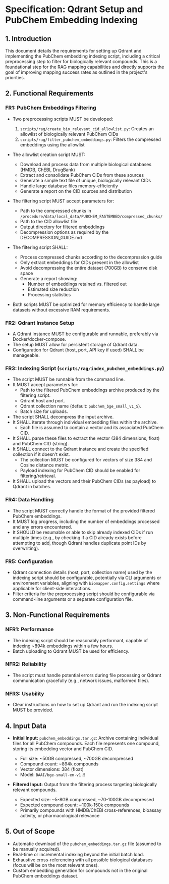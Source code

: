 # Specification: Qdrant Setup and PubChem Embedding Indexing

## 1. Introduction

This document details the requirements for setting up Qdrant and implementing the PubChem embedding indexing script, including a critical preprocessing step to filter for biologically relevant compounds. This is a foundational step for the RAG mapping capabilities and directly supports the goal of improving mapping success rates as outlined in the project's priorities.

## 2. Functional Requirements

### FR1: PubChem Embeddings Filtering
-   Two preprocessing scripts MUST be developed:
    1. `scripts/rag/create_bio_relevant_cid_allowlist.py`: Creates an allowlist of biologically relevant PubChem CIDs
    2. `scripts/rag/filter_pubchem_embeddings.py`: Filters the compressed embeddings using the allowlist

-   The allowlist creation script MUST:
    -   Download and process data from multiple biological databases (HMDB, ChEBI, DrugBank)
    -   Extract and consolidate PubChem CIDs from these sources
    -   Generate a simple text file of unique, biologically relevant CIDs
    -   Handle large database files memory-efficiently
    -   Generate a report on the CID sources and distribution

-   The filtering script MUST accept parameters for:
    -   Path to the compressed chunks in `/procedure/data/local_data/PUBCHEM_FASTEMBED/compressed_chunks/`
    -   Path to the CID allowlist file
    -   Output directory for filtered embeddings
    -   Decompression options as required by the DECOMPRESSION_GUIDE.md

-   The filtering script SHALL:
    -   Process compressed chunks according to the decompression guide
    -   Only extract embeddings for CIDs present in the allowlist
    -   Avoid decompressing the entire dataset (700GB) to conserve disk space
    -   Generate a report showing:
        -   Number of embeddings retained vs. filtered out
        -   Estimated size reduction
        -   Processing statistics

-   Both scripts MUST be optimized for memory efficiency to handle large datasets without excessive RAM requirements.

### FR2: Qdrant Instance Setup
-   A Qdrant instance MUST be configurable and runnable, preferably via Docker/docker-compose.
-   The setup MUST allow for persistent storage of Qdrant data.
-   Configuration for Qdrant (host, port, API key if used) SHALL be manageable.

### FR3: Indexing Script (`scripts/rag/index_pubchem_embeddings.py`)
-   The script MUST be runnable from the command line.
-   It MUST accept parameters for:
    -   Path to the filtered PubChem embeddings archive produced by the filtering script.
    -   Qdrant host and port.
    -   Qdrant collection name (default: `pubchem_bge_small_v1_5`).
    -   Batch size for uploads.
-   The script SHALL decompress the input archive.
-   It SHALL iterate through individual embedding files within the archive.
    -   Each file is assumed to contain a vector and its associated PubChem CID.
-   It SHALL parse these files to extract the vector (384 dimensions, float) and PubChem CID (string).
-   It SHALL connect to the Qdrant instance and create the specified collection if it doesn't exist.
    -   The collection MUST be configured for vectors of size 384 and Cosine distance metric.
    -   Payload indexing for PubChem CID should be enabled for filtering/retrieval.
-   It SHALL upload the vectors and their PubChem CIDs (as payload) to Qdrant in batches.

### FR4: Data Handling
-   The script MUST correctly handle the format of the provided filtered PubChem embeddings.
-   It MUST log progress, including the number of embeddings processed and any errors encountered.
-   It SHOULD be resumable or able to skip already indexed CIDs if run multiple times (e.g., by checking if a CID already exists before attempting to add, though Qdrant handles duplicate point IDs by overwriting).

### FR5: Configuration
-   Qdrant connection details (host, port, collection name) used by the indexing script should be configurable, potentially via CLI arguments or environment variables, aligning with `biomapper.config.settings` where applicable for client-side interactions.
-   Filter criteria for the preprocessing script should be configurable via command-line arguments or a separate configuration file.

## 3. Non-Functional Requirements

### NFR1: Performance
-   The indexing script should be reasonably performant, capable of indexing ~894k embeddings within a few hours.
-   Batch uploading to Qdrant MUST be used for efficiency.

### NFR2: Reliability
-   The script must handle potential errors during file processing or Qdrant communication gracefully (e.g., network issues, malformed files).

### NFR3: Usability
-   Clear instructions on how to set up Qdrant and run the indexing script MUST be provided.

## 4. Input Data
-   **Initial Input:** `pubchem_embeddings.tar.gz`: Archive containing individual files for all PubChem compounds. Each file represents one compound, storing its embedding vector and PubChem CID.
    -   Full size: ~50GB compressed, ~700GB decompressed
    -   Compound count: ~894k compounds
    -   Vector dimensions: 384 (float)
    -   Model: `BAAI/bge-small-en-v1.5`

-   **Filtered Input:** Output from the filtering process targeting biologically relevant compounds.
    -   Expected size: ~5-8GB compressed, ~70-100GB decompressed
    -   Expected compound count: ~100k-150k compounds
    -   Primarily compounds with HMDB/ChEBI cross-references, bioassay activity, or pharmacological relevance

## 5. Out of Scope
-   Automatic download of the `pubchem_embeddings.tar.gz` file (assumed to be manually acquired).
-   Real-time or incremental indexing beyond the initial batch load.
-   Exhaustive cross-referencing with all possible biological databases (focus will be on the most relevant ones).
-   Custom embedding generation for compounds not in the original PubChem embeddings dataset.
